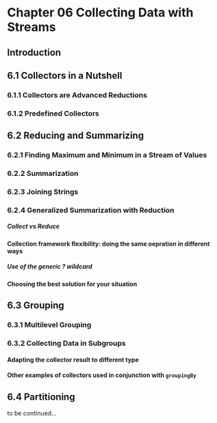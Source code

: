 # Chapter 06 Collecting Data with Streams

## Introduction

## 6.1 Collectors in a Nutshell

### 6.1.1 Collectors are Advanced Reductions

### 6.1.2 Predefined Collectors

## 6.2 Reducing and Summarizing

### 6.2.1 Finding Maximum and Minimum in a Stream of Values

### 6.2.2 Summarization

### 6.2.3 Joining Strings

### 6.2.4 Generalized Summarization with Reduction

##### Collect vs Reduce

#### Collection framework flexibility: doing the same oepration in different ways

##### Use of the generic ? wildcard

#### Choosing the best solution for your situation

## 6.3 Grouping

### 6.3.1 Multilevel Grouping

### 6.3.2 Collecting Data in Subgroups

#### Adapting the collector result to different type

#### Other examples of collectors used in conjunction with <code>groupingBy</code>

## 6.4 Partitioning

to be continued...